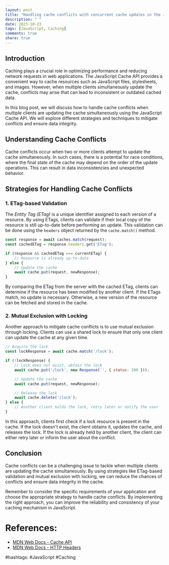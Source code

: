 ```yaml
---
layout: post
title: "Handling cache conflicts with concurrent cache updates in the JavaScript Cache API"
description: " "
date: 2023-10-23
tags: [JavaScript, Caching]
comments: true
share: true
---
```


## Introduction

Caching plays a crucial role in optimizing performance and reducing network requests in web applications. The JavaScript Cache API provides a convenient way to cache resources such as JavaScript files, stylesheets, and images. However, when multiple clients simultaneously update the cache, conflicts may arise that can lead to inconsistent or outdated cached data.

In this blog post, we will discuss how to handle cache conflicts when multiple clients are updating the cache simultaneously using the JavaScript Cache API. We will explore different strategies and techniques to mitigate conflicts and ensure data integrity.

## Understanding Cache Conflicts

Cache conflicts occur when two or more clients attempt to update the cache simultaneously. In such cases, there is a potential for race conditions, where the final state of the cache may depend on the order of the update operations. This can result in data inconsistencies and unexpected behavior.

## Strategies for Handling Cache Conflicts

### 1. ETag-based Validation

The *Entity Tag (ETag)* is a unique identifier assigned to each version of a resource. By using ETags, clients can validate if their local copy of the resource is still up-to-date before performing an update. This validation can be done using the `headers` object returned by the `cache.match()` method.

```javascript
const response = await caches.match(request);
const cachedETag = response.headers.get('ETag');

if (response && cachedETag === currentETag) {
    // Resource is already up-to-date
} else {
    // Update the cache
    await cache.put(request, newResponse);
}
```

By comparing the ETag from the server with the cached ETag, clients can determine if the resource has been modified by another client. If the ETags match, no update is necessary. Otherwise, a new version of the resource can be fetched and stored in the cache.

### 2. Mutual Exclusion with Locking

Another approach to mitigate cache conflicts is to use mutual exclusion through locking. Clients can use a shared lock to ensure that only one client can update the cache at any given time.

```javascript
// Acquire the lock
const lockResponse = await cache.match('/lock');

if (!lockResponse) {
    // Lock does not exist, obtain the lock
    await cache.put('/lock', new Response('', { status: 200 }));

    // Update the cache
    await cache.put(request, newResponse);

    // Release the lock
    await cache.delete('/lock');
} else {
    // Another client holds the lock, retry later or notify the user
}
```

In this approach, clients first check if a lock resource is present in the cache. If the lock doesn't exist, the client obtains it, updates the cache, and releases the lock. If the lock is already held by another client, the client can either retry later or inform the user about the conflict.

## Conclusion

Cache conflicts can be a challenging issue to tackle when multiple clients are updating the cache simultaneously. By using strategies like ETag-based validation and mutual exclusion with locking, we can reduce the chances of conflicts and ensure data integrity in the cache.

Remember to consider the specific requirements of your application and choose the appropriate strategy to handle cache conflicts. By implementing the right approach, you can improve the reliability and consistency of your caching mechanism in JavaScript.

# References:
- [MDN Web Docs - Cache API](https://developer.mozilla.org/en-US/docs/Web/API/Cache)
- [MDN Web Docs - HTTP Headers](https://developer.mozilla.org/en-US/docs/Web/HTTP/Headers)

#hashtags: #JavaScript #Caching